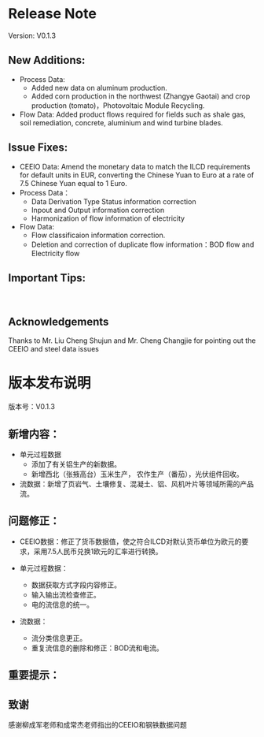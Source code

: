 # Release Note

Version: V0.1.3

## New Additions:

- Process Data:
  - Added new data on aluminum production.
  - Added corn production in the northwest (Zhangye Gaotai) and crop production (tomato)，Photovoltaic Module Recycling.
- Flow Data: Added product flows required for fields such as shale gas, soil remediation, concrete, aluminium and wind turbine blades.

## Issue Fixes:

- CEEIO Data: Amend the monetary data to match the ILCD requirements for default units in EUR, converting the Chinese Yuan to Euro at a rate of 7.5 Chinese Yuan equal to 1 Euro.
- Process Data：
  - Data Derivation Type Status information correction
  - Inpout and Output information correction
  - Harmonization of flow information of electricity
- Flow Data:
  - Flow classificaion information correction.
  - Deletion and correction of duplicate flow information：BOD flow and Electricity flow

## Important Tips:

<br>

## Acknowledgements

Thanks to Mr. Liu Cheng Shujun and Mr. Cheng Changjie for pointing out the CEEIO and steel data issues

# 版本发布说明

版本号：V0.1.3

## 新增内容：

- 单元过程数据
  - 添加了有关铝生产的新数据。
  - 新增西北（张掖高台）玉米生产， 农作生产（番茄），光伏组件回收。
- 流数据：新增了页岩气、土壤修复、混凝土、铝、风机叶片等领域所需的产品流。

## 问题修正：

- CEEIO数据：修正了货币数据值，使之符合ILCD对默认货币单位为欧元的要求，采用7.5人民币兑换1欧元的汇率进行转换。
- 单元过程数据：

  - 数据获取方式字段内容修正。
  - 输入输出流检查修正。
  - 电的流信息的统一。
- 流数据：

  - 流分类信息更正。
  - 重复流信息的删除和修正：BOD流和电流。

## 重要提示：

## 致谢

感谢柳成军老师和成常杰老师指出的CEEIO和钢铁数据问题

